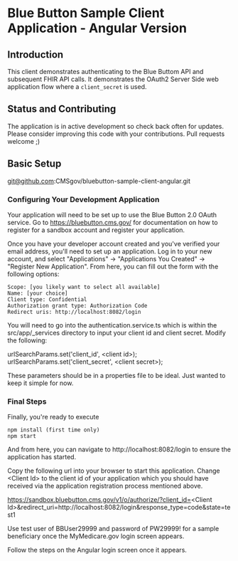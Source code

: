Blue Button Sample Client Application - Angular Version
======================================================

## Introduction

This client demonstrates authenticating to the Blue Buttom API and subsequent FHIR API calls.
It demonstrates the OAuth2 Server Side web application flow where a `client_secret` is used.

## Status and Contributing

The application is in active development so check back often for updates.
Please consider improving this code with your contributions. Pull requests welcome ;)

## Basic Setup

   git@github.com:CMSgov/bluebutton-sample-client-angular.git


### Configuring Your Development Application

Your application will need to be set up to use the Blue Button 2.0 OAuth service.  Go to  https://bluebutton.cms.gov/ for documentation on how to register for a sandbox account and register your application. 

Once you have your developer account created and you've verified your email address,
you'll need to set up an application. Log in to your new account, and select
"Applications" -> "Applications You Created" -> "Register New Application". From
here, you can fill out the form with the following options:

    Scope: [you likely want to select all available]
    Name: [your choice]
    Client type: Confidential
    Authorization grant type: Authorization Code
    Redirect uris: http://localhost:8082/login
    
You will need to go into the authentication.service.ts which is within the src/app/_services directory to input your client id and client secret.    Modify the following:

urlSearchParams.set('client_id', \<client id\>);
urlSearchParams.set('client_secret', \<client secret\>);

These parameters should be in a properties file to be ideal.  Just wanted to keep it simple for now.


### Final Steps

Finally, you're ready to execute

    npm install (first time only)
    npm start

And from here, you can navigate to http://localhost:8082/login to ensure the application has started.

Copy the following url into your browser to start this application.   Change \<Client Id\> to the client id of your application which you should have received via the application registration process mentioned above. 

https://sandbox.bluebutton.cms.gov/v1/o/authorize/?client_id=<Client Id\>&redirect_uri=http://localhost:8082/login&response_type=code&state=test1


Use test user of BBUser29999 and password of PW29999! for a sample beneficiary once the MyMedicare.gov login screen appears. 

Follow the steps on the Angular login screen once it appears. 

